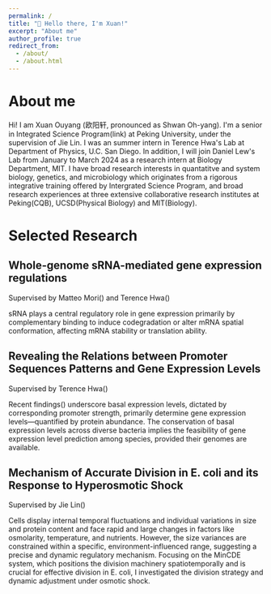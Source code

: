 ```yaml
---
permalink: /
title: "👋 Hello there, I'm Xuan!"
excerpt: "About me"
author_profile: true
redirect_from: 
  - /about/
  - /about.html
---
```


# About me
Hi! I am Xuan Ouyang (欧阳轩, pronounced as Shwan Oh-yang). I'm a senior in Integrated Science Program(link) at Peking University, under the supervision of Jie Lin. I was an summer intern in Terence Hwa's Lab at Department of Physics, U.C. San Diego. In addition, I will join Daniel Lew's Lab from January to March 2024 as a research intern at Biology Department, MIT. I have broad research interests in quantatitve and system biology, genetics, and microbiology which originates from a rigorous integrative training offered by Intergrated Science Program, and broad research experiences at three extensive collaborative research institutes at Peking(CQB), UCSD(Physical Biology) and MIT(Biology).

# Selected Research

## Whole-genome sRNA-mediated gene expression regulations
Supervised by Matteo Mori() and Terence Hwa()

sRNA plays a central regulatory role in gene expression primarily by complementary binding to induce codegradation or alter mRNA spatial conformation, affecting mRNA stability or translation ability.

## Revealing the Relations between Promoter Sequences Patterns and Gene Expression Levels
Supervised by Terence Hwa()

Recent findings() underscore basal expression levels, dictated by corresponding promoter strength, primarily determine gene expression levels—quantified by protein abundance. The conservation of basal expression levels across diverse bacteria implies the feasibility of gene expression level prediction among species, provided their genomes are available.

## Mechanism of Accurate Division in E. coli and its Response to Hyperosmotic Shock
Supervised by Jie Lin()

Cells display internal temporal fluctuations and individual variations in size and protein content and face rapid and large changes in factors like osmolarity, temperature, and nutrients. However, the size variances are constrained within a specific, environment-influenced range, suggesting a precise and dynamic regulatory mechanism. Focusing on the MinCDE system, which positions the division machinery spatiotemporally and is crucial for effective division in E. coli, I investigated the division strategy and dynamic adjustment under osmotic shock.
